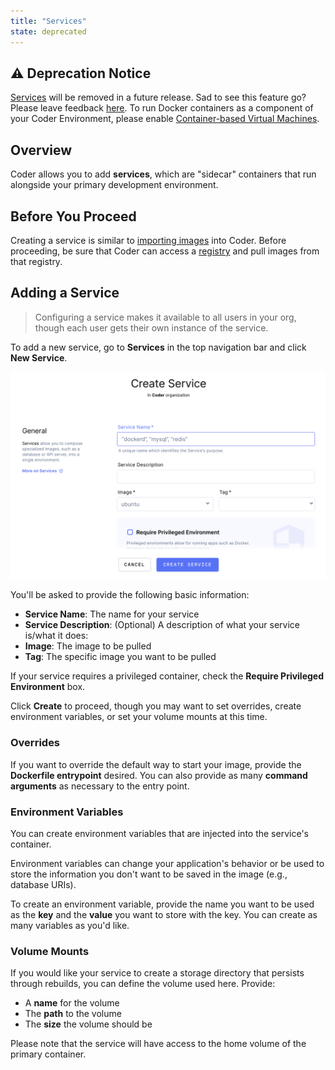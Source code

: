 ```yaml
---
title: "Services"
state: deprecated
---
```


## ⚠️ Deprecation Notice

[Services](./services.md) will be removed in a future release.
Sad to see this feature go? Please leave feedback [here](https://roadmap.coder.com/c/18-services).
To run Docker containers
as a component of your Coder Environment, please enable
[Container-based Virtual Machines](./cvms.md).

## Overview

Coder allows you to add **services**, which are "sidecar" containers that run
alongside your primary development environment.

## Before You Proceed

Creating a service is similar to [importing images](../images/importing.md) into
Coder. Before proceeding, be sure that Coder can access a
[registry](../admin/registries/index.md) and pull images from that registry.

## Adding a Service

> Configuring a service makes it available to all users in your org, though each
> user gets their own instance of the service.

To add a new service, go to **Services** in the top navigation bar and click
**New Service**.

![Create a Service](../assets/create-service.png)

You'll be asked to provide the following basic information:

* **Service Name**: The name for your service
* **Service Description**: (Optional) A description of what your service is/what
  it does:
* **Image**: The image to be pulled
* **Tag**: The specific image you want to be pulled

If your service requires a privileged container, check the **Require Privileged
Environment** box.

Click **Create** to proceed, though you may want to set overrides, create
environment variables, or set your volume mounts at this time.

### Overrides

If you want to override the default way to start your image, provide the
**Dockerfile entrypoint** desired. You can also provide as many **command
arguments** as necessary to the entry point.

### Environment Variables

You can create environment variables that are injected into the service's
container.

Environment variables can change your application's behavior or be used to store
the information you don't want to be saved in the image (e.g., database URIs).

To create an environment variable, provide the name you want to be used as the
**key** and the **value** you want to store with the key. You can create as many
variables as you'd like.

### Volume Mounts

If you would like your service to create a storage directory that persists
through rebuilds, you can define the volume used here. Provide:

* A **name** for the volume
* The **path** to the volume
* The **size** the volume should be

Please note that the service will have access to the home volume of the primary
container.

